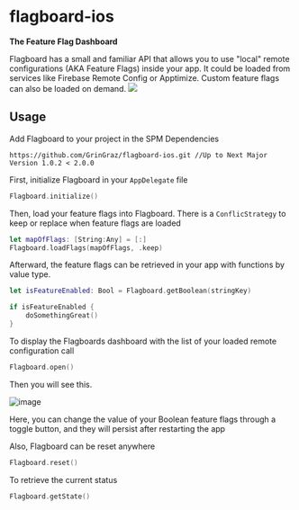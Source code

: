 # flagboard-ios
**The Feature Flag Dashboard**

Flagboard has a small and familiar API that allows you to use "local" remote configurations (AKA Feature Flags) inside your app.
It could be loaded from services like Firebase Remote Config or Apptimize. Custom feature flags can also be loaded on demand.
[![](https://jitpack.io/v/GrinGraz/flagboard-android.svg)](https://jitpack.io/#GrinGraz/flagboard-android)


## Usage
Add Flagboard to your project in the SPM Dependencies

```
https://github.com/GrinGraz/flagboard-ios.git //Up to Next Major Version 1.0.2 < 2.0.0
```

First, initialize Flagboard in your `AppDelegate` file
```swift
Flagboard.initialize()
```

Then, load your feature flags into Flagboard. There is a `ConflicStrategy` to keep or replace when feature flags are loaded
```swift
let mapOfFlags: [String:Any] = [:]
Flagboard.loadFlags(mapOfFlags, .keep)
```

Afterward, the feature flags can be retrieved in your app with functions by value type.

```swift
let isFeatureEnabled: Bool = Flagboard.getBoolean(stringKey)

if isFeatureEnabled {
    doSomethingGreat()
}
```

To display the Flagboards dashboard with the list of your loaded remote configuration call
```swift
Flagboard.open()
```

Then you will see this.

![image](https://github.com/GrinGraz/flagboard-android/assets/6061374/b12116f6-b714-493f-884e-492c19332476)

Here, you can change the value of your Boolean feature flags through a toggle button, and they will persist after restarting the app

Also, Flagboard can be reset anywhere
```swift
Flagboard.reset()
```

To retrieve the current status
```swift
Flagboard.getState()
```

